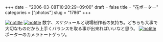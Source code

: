 +++
date = "2006-03-08T10:20:29+09:00"
draft = false
title = "花ポーター"
categories = ["photos"]
slug = "1786"
+++

<a href="http://www.flickr.com/photos/h-b-k-r/109405355" target="_blank"><img src="http://static.flickr.com/35/109405355_249091d849.jpg" class="photoen" alt="notitle"  /></a>
<a href="http://www.flickr.com/photos/h-b-k-r/109423038" target="_blank"><img src="http://static.flickr.com/42/109423038_a1f3120135.jpg" class="photoen2" alt="notitle"  /></a>
数字、スケジュールと現場制作者の気持ち。どちらも大事で大切なものだから上手くバランスを取る事が出来ればいいなと思う。
<a href="http://www.flickr.com/photos/h-b-k-r/109385341" target="_blank"><img src="http://static.flickr.com/46/109385341_52ff78fe9d.jpg" class="photoen2" alt="notitle"  /></a>
ポーターのカメラトートゲッツ。
